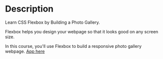# Description

Learn CSS Flexbox by Building a Photo Gallery.

Flexbox helps you design your webpage so that it looks good on any screen size.

In this course, you'll use Flexbox to build a responsive photo gallery webpage.
[App here](https://dave-code63.github.io/FlexboxGallery/)
